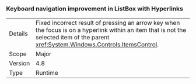 ### Keyboard navigation improvement in ListBox with Hyperlinks

|   |   |
|---|---|
|Details|Fixed incorrect result of pressing an arrow key when the focus is on a hyperlink within an item that is not the selected item of the parent <xref:System.Windows.Controls.ItemsControl>.|
|Scope|Major|
|Version|4.8|
|Type|Runtime|

